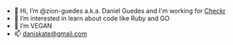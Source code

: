 - 👋 Hi, I’m @zion-guedes a.k.a. Daniel Guedes and I'm working for [Checkr](https://github.com/checkr)
- 👀 I’m interested in learn about code like Ruby and GO
- 🌱 I’m VEGAN
- 📫 daniskate@gmail.com
